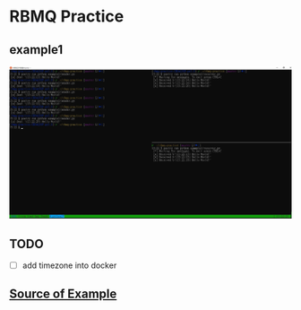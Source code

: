 # RBMQ Practice

## example1
![round robin](images/example1-round-robin.JPG)

## TODO
- [ ] add timezone into docker

## [Source of Example](https://www.rabbitmq.com/)
